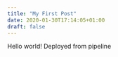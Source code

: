 ```yaml
---
title: "My First Post"
date: 2020-01-30T17:14:05+01:00
draft: false
---
```


Hello world!
Deployed from pipeline
